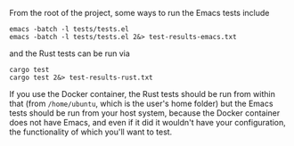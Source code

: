 From the root of the project,
some ways to run the Emacs tests include
```
emacs -batch -l tests/tests.el
emacs -batch -l tests/tests.el 2&> test-results-emacs.txt
```

and the Rust tests can be run via
```
cargo test
cargo test 2&> test-results-rust.txt
```

If you use the Docker container,
the Rust tests should be run from within that
(from `/home/ubuntu`, which is the user's home folder)
but the Emacs tests should be run from your host system,
because the Docker container does not have Emacs,
and even if it did it wouldn't have your configuration,
the functionality of which you'll want to test.
